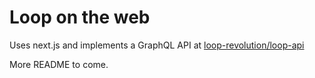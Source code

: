 # Loop on the web
Uses next.js and implements a GraphQL API at [loop-revolution/loop-api](https://github.com/loop-revolution/loop-api)

More README to come.
